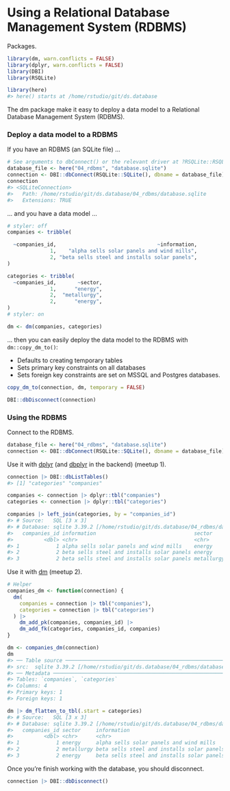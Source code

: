 
# Using a Relational Database Management System (RDBMS)

Packages.

``` r
library(dm, warn.conflicts = FALSE)
library(dplyr, warn.conflicts = FALSE)
library(DBI)
library(RSQLite)

library(here)
#> here() starts at /home/rstudio/git/ds.database
```

The dm package make it easy to deploy a data model to a Relational
Database Management System (RDBMS).

### Deploy a data model to a RDBMS

If you have an RDBMS (an SQLite file) …

``` r
# See arguments to dbConnect() or the relevant driver at ?RSQLite::RSQLite()
database_file <- here("04_rdbms", "database.sqlite")
connection <- DBI::dbConnect(RSQLite::SQLite(), dbname = database_file)
connection
#> <SQLiteConnection>
#>   Path: /home/rstudio/git/ds.database/04_rdbms/database.sqlite
#>   Extensions: TRUE
```

… and you have a data model …

``` r
# styler: off
companies <- tribble(

  ~companies_id,                                 ~information,
              1,    "alpha sells solar panels and wind mills",
              2, "beta sells steel and installs solar panels",
)

categories <- tribble(
  ~companies_id,       ~sector,
              1,      "energy",
              2,  "metallurgy",
              2,      "energy",
)
# styler: on

dm <- dm(companies, categories)
```

… then you can easily deploy the data model to the RDBMS with
`dm::copy_dm_to()`:

-   Defaults to creating temporary tables
-   Sets primary key constraints on all databases
-   Sets foreign key constraints are set on MSSQL and Postgres
    databases.

``` r
copy_dm_to(connection, dm, temporary = FALSE)

DBI::dbDisconnect(connection)
```

### Using the RDBMS

Connect to the RDBMS.

``` r
database_file <- here("04_rdbms", "database.sqlite")
connection <- DBI::dbConnect(RSQLite::SQLite(), dbname = database_file)
```

Use it with [dplyr](https://dplyr.tidyverse.org/) (and
[dbplyr](https://dbplyr.tidyverse.org/) in the backend) (meetup 1).

``` r
connection |> DBI::dbListTables()
#> [1] "categories" "companies"

companies <- connection |> dplyr::tbl("companies")
categories <- connection |> dplyr::tbl("categories")

companies |> left_join(categories, by = "companies_id")
#> # Source:   SQL [3 x 3]
#> # Database: sqlite 3.39.2 [/home/rstudio/git/ds.database/04_rdbms/database.sqlite]
#>   companies_id information                                sector    
#>          <dbl> <chr>                                      <chr>     
#> 1            1 alpha sells solar panels and wind mills    energy    
#> 2            2 beta sells steel and installs solar panels energy    
#> 3            2 beta sells steel and installs solar panels metallurgy
```

Use it with [dm](https://github.com/cynkra/dm) (meetup 2).

``` r
# Helper
companies_dm <- function(connection) {
  dm(
    companies = connection |> tbl("companies"),
    categories = connection |> tbl("categories")
  ) |>
    dm_add_pk(companies, companies_id) |>
    dm_add_fk(categories, companies_id, companies)
}

dm <- companies_dm(connection)
dm
#> ── Table source ────────────────────────────────────────────────────────────────
#> src:  sqlite 3.39.2 [/home/rstudio/git/ds.database/04_rdbms/database.sqlite]
#> ── Metadata ────────────────────────────────────────────────────────────────────
#> Tables: `companies`, `categories`
#> Columns: 4
#> Primary keys: 1
#> Foreign keys: 1

dm |> dm_flatten_to_tbl(.start = categories)
#> # Source:   SQL [3 x 3]
#> # Database: sqlite 3.39.2 [/home/rstudio/git/ds.database/04_rdbms/database.sqlite]
#>   companies_id sector     information                               
#>          <dbl> <chr>      <chr>                                     
#> 1            1 energy     alpha sells solar panels and wind mills   
#> 2            2 metallurgy beta sells steel and installs solar panels
#> 3            2 energy     beta sells steel and installs solar panels
```

Once you’re finish working with the database, you should disconnect.

``` r
connection |> DBI::dbDisconnect()
```
